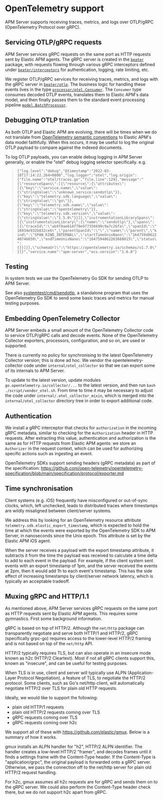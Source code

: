 # OpenTelemetry support

APM Server supports receiving traces, metrics, and logs over OTLP/gRPC (OpenTelemetry Protocol over gRPC).

## Servicing OTLP/gRPC requests

APM Server services gRPC requests on the same port as HTTP requests sent by Elastic APM agents. The gRPC
server is created in the [`beater`](../beater) package, with requests flowing through various gRPC interceptors
defined under [`beater/interceptors`](../beater/interceptors) for authentication, logging, rate limiting, etc.

We register OTLP/gRPC services for receiving traces, metrics, and logs with the gRPC server in
[`beater/otlp`](../beater/otlp). The business logic for handling these events lives in the type
[`processor/otel.Consumer`](../processor/otel/traces.go). The `Consumer` type consumes decoded OTLP events,
translates them to Elastic APM's data model, and then finally passes them to the standard event processing
pipeline [`model.BatchProcessor`](../model/batch.go).

## Debugging OTLP tranlation

As both OTLP and Elastic APM are evolving, there will be times when we do not translate from
[OpenTelemetry semantic conventions](https://github.com/open-telemetry/opentelemetry-specification/blob/main/specification/trace/semantic_conventions/README.md)
to Elastic APM's data model faithfully. When this occurs, it may be useful to log the original OTLP payload
to compare against the indexed documents.

To log OTLP payloads, you can enable debug logging in APM Server generally, or enable the "otel" debug logging
selector specifically. e.g.

> `{"log.level":"debug","@timestamp":"2022-03-18T17:14:22.264+0800","log.logger":"otel","log.origin":{"file.name":"otel/traces.go","file.line":129},"message":"{\"resourceSpans\":[{\"resource\":{\"attributes\":[{\"key\":\"service.name\",\"value\":{\"stringValue\":\"unknown_service:sendotlp\"}},{\"key\":\"telemetry.sdk.language\",\"value\":{\"stringValue\":\"go\"}},{\"key\":\"telemetry.sdk.name\",\"value\":{\"stringValue\":\"opentelemetry\"}},{\"key\":\"telemetry.sdk.version\",\"value\":{\"stringValue\":\"1.5.0\"}}]},\"instrumentationLibrarySpans\":[{\"instrumentationLibrary\":{\"name\":\"sendotlp\"},\"spans\":[{\"traceId\":\"ab9f8ae614f70e977356699c9a7c26fa\",\"spanId\":\"16934e932b832ce6\",\"parentSpanId\":\"\",\"name\":\"parent\",\"kind\":\"SPAN_KIND_INTERNAL\",\"startTimeUnixNano\":\"1647594862240746850\",\"endTimeUnixNano\":\"1647594862263688015\",\"status\":{}}]}],\"schemaUrl\":\"https://opentelemetry.io/schemas/v1.7.0\"}]}","service.name":"apm-server","ecs.version":"1.6.0"}`

## Testing

In system tests we use the OpenTelemetry Go SDK for sending OTLP to APM Server.

See also [systemtest/cmd/sendotlp](../systemtest/cmd/sendotlp), a standalone program that uses the
OpenTelemetry Go SDK to send some basic traces and metrics for manual testing purposes.

## Embedding OpenTelemetry Collector

APM Server embeds a small amount of the OpenTelemetry Collector code to service OTLP/gRPC calls and decode events.
None of the OpenTelemetry Collector exporters, processors, configuration, and so on, are used or supported.

There is currently no policy for synchronising to the latest OpenTelemetry Collector version; this is done ad hoc.
We vendor the opentelemetry-collector code under `internal/otel_collector` so that we can export some of its internals
to APM Server.

To update to the latest version, update modules `go.opentelemetry.io/collector/...` to the latest version, and
then run `bash ./script/vendor_otel.sh`. From time to time it may be necessary to adjust the code under
`internal/.otel_collector_mixin`, which is merged into the `internal/otel_collector` directory tree in order to
export additional code.

## Authentication

We install a gRPC interceptor that checks for `authorization` in the incoming gRPC metadata, similar to
checking for the `Authorization` header in HTTP requests. After extracting this value, authentication and
authorization is the same as for HTTP requests from Elastic APM agents: we store an `Authorizer` in the request
context, which can be used for authorizing specific actions such as ingesting an event.

OpenTelemetry SDKs support sending headers (gRPC metadata) as part of the specification:
https://github.com/open-telemetry/opentelemetry-specification/blob/main/specification/protocol/exporter.md

## Time synchronisation

Client systems (e.g. iOS) frequently have misconfigured or out-of-sync clocks, which, left unchecked, leads to
distributed traces where timestamps are wildly misaligned between client/server systems.

We address this by looking for an OpenTelemetry resource attribute `telemetry.sdk.elastic_export_timestamp`,
which is expected to hold the time at which the events were exported by the OpenTelemetry SDK to APM Server,
in nanoseconds since the Unix epoch. This attribute is set by the Elastic APM iOS agent.

When the server receives a payload with the export timestamp attribute, it subtracts it from the time the payload
was received to calculate a time delta to add to each event in the payload. For example, if the client system
sent events with an export timestamp of 1pm, and the server received the events at 2pm, then it would add 1h to
each event's timestamp. This has the side effect of increasing timestamps by client/server network latency,
which is typically an acceptable tradeoff.

## Muxing gRPC and HTTP/1.1

As mentioned above, APM Server services gRPC requests on the same port as HTTP requests sent by Elastic APM agents.
This requires some gymnastics. First some background information.

gRPC is based on top of HTTP/2. Although the `net/http` package can transparently negotiate and serve both HTTP/1
and HTTP/2, gRPC (specifically grpc-go) requires access to the lower-level HTTP/2 framing and is not based on top
of the `net/http` API.

HTTP/2 typically requires TLS, but can also operate in an insecure mode known as h2c (HTTP/2 Cleartext). Most if
not all gRPC clients support this, known as "insecure", and can be useful for testing purposes.

When TLS is in use, client and server will typically use ALPN (Application-Layer Protocol Negotiation), a feature
of TLS, to negotiate the HTTP/2 protocol. Some clients, such as Go's net/http client, will automatically negotiate
HTTP/2 over TLS for plain old HTTP requests.

Ideally, we would like to support the following:
 - plain old HTTP/1 requests
 - plain old HTTP/2 requests coming over TLS
 - gRPC requests coming over TLS
 - gRPC requests coming over h2c

We support all of these with https://github.com/elastic/gmux. Below is a summary of how it works.

gmux installs an ALPN handler for "h2", HTTP/2 ALPN identifier. The handler creates a low-level HTTP/2
"framer", and decodes frames until it finds a settings frame with the Content-Type header. If the Content-Type
is "application/grpc", the original payload is forwarded onto a gRPC server. Otherwise, we pass the connection
off to the net/http server for plain old HTTP/2 request handling.

For h2c, gmux assumes all h2c requests are for gRPC and sends them on to the gRPC server. We could also perform
the Content-Type header check there, but we do not support h2c apart from gRPC.
